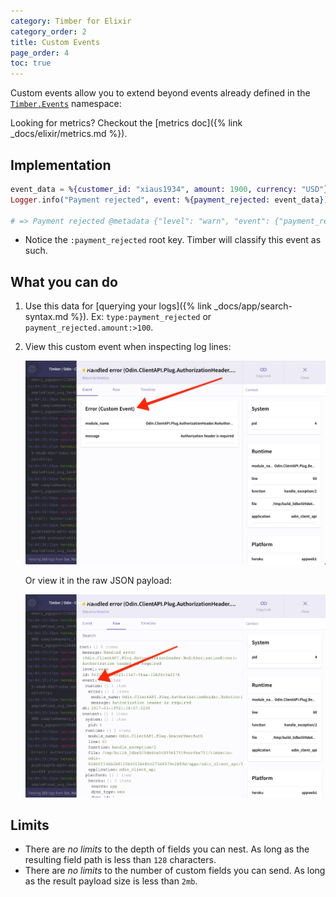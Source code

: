 ```yaml
---
category: Timber for Elixir
category_order: 2
title: Custom Events
page_order: 4
toc: true
---
```


Custom events allow you to extend beyond events already defined in
the [`Timber.Events`](https://github.com/timberio/timber-elixir/tree/master/lib/timber/events) namespace:

Looking for metrics? Checkout the [metrics doc]({% link _docs/elixir/metrics.md %}).


## Implementation

```elixir
event_data = %{customer_id: "xiaus1934", amount: 1900, currency: "USD"}
Logger.info("Payment rejected", event: %{payment_rejected: event_data})

# => Payment rejected @metadata {"level": "warn", "event": {"payment_rejected": {"customer_id": "xiaus1934", "amount": 100, "reason": "Card expired"}}, "context": {...}}
```

* Notice the `:payment_rejected` root key. Timber will classify this event as such.


## What you can do

1. Use this data for [querying your logs]({% link _docs/app/search-syntax.md %}). Ex: `type:payment_rejected` or `payment_rejected.amount:>100`.
2. View this custom event when inspecting log lines:

   ![Event panels](/assets/img/docs/event-panel.png)

   Or view it in the raw JSON payload:

   ![Event raw](/assets/img/docs/event-raw.png)


## Limits

* There are *no limits* to the depth of fields you can nest. As long as the resulting field path is less than `128` characters.
* There are *no limits* to the number of custom fields you can send. As long as the result payload size is less than `2mb`.